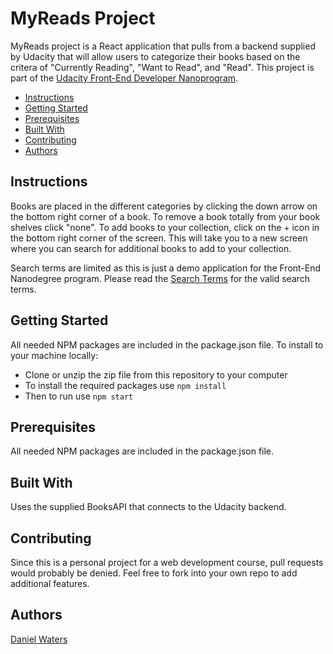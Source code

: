 # MyReads Project
MyReads project is a React application that pulls from a backend supplied by Udacity that will allow users to categorize their books based on the critera of "Currently Reading", "Want to Read", and "Read".  This project is part of the [Udacity Front-End Developer Nanoprogram](https://www.udacity.com/course/front-end-web-developer-nanodegree--nd001).  

* [Instructions](#instructions)
* [Getting Started](#getting-started)
* [Prerequisites](#prerequisites)
* [Built With](#built-with)
* [Contributing](#contributing)
* [Authors](#authors)

## Instructions
Books are placed in the different categories by clicking the down arrow on the bottom right corner of a book.  To remove a book totally from your book shelves click "none".  To add books to your collection, click on the + icon in the bottom right corner of the screen.  This will take you to a new screen where you can search for additional books to add to your collection.

Search terms are limited as this is just a demo application for the Front-End Nanodegree program.  Please read the [Search Terms](https://github.com/DryWaters/fend-myreads/blob/master/SEARCH_TERMS.md) for the valid search terms.

## Getting Started
All needed NPM packages are included in the package.json file.  To install to your machine locally:

* Clone or unzip the zip file from this repository to your computer
* To install the required packages use ``` npm install ```
* Then to run use ```npm start```

## Prerequisites
All needed NPM packages are included in the package.json file.

## Built With
Uses the supplied BooksAPI that connects to the Udacity backend.

## Contributing
Since this is a personal project for a web development course, pull requests would probably be denied.  Feel free to fork into your own repo to add additional features.

## Authors
[Daniel Waters](https://www.watersjournal.com)
